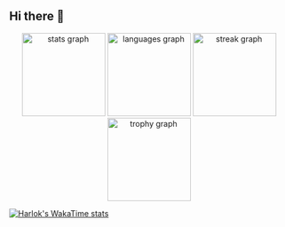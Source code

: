 ## Hi there 👋

<div align="center">
  <img src="https://github-readme-stats.vercel.app/api?username=MonkeyDonkeyKing&hide_title=false&hide_rank=false&show_icons=true&include_all_commits=true&count_private=true&disable_animations=false&theme=transparent&locale=en&hide_border=false&order=1" height="150" alt="stats graph"  />
  <img src="https://github-readme-stats.vercel.app/api/top-langs?username=MonkeyDonkeyKing&locale=en&hide_title=false&layout=compact&card_width=320&langs_count=5&theme=transparent&hide_border=false&order=2" height="150" alt="languages graph"  />
  <img src="https://streak-stats.demolab.com?user=MonkeyDonkeyKing&locale=en&mode=daily&theme=transparent&hide_border=false&border_radius=5&order=3" height="150" alt="streak graph"  />
  <img src="https://github-profile-trophy.vercel.app?username=MonkeyDonkeyKing&theme=dark&column=-1&row=1&margin-w=8&margin-h=8&no-bg=false&no-frame=false&order=4" height="150" alt="trophy graph"  />
</div>

[![Harlok's WakaTime stats](https://github-readme-stats.vercel.app/api/wakatime?username=MonkeyDonkeyKing)](https://github.com/anuraghazra/github-readme-stats)
###
